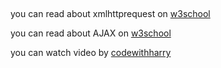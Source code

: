 ## 


you can read about xmlhttprequest on [w3school](https://www.w3schools.com/xml/xml_http.asp)


you can read about AJAX on [w3school](https://www.w3schools.com/js/js_ajax_intro.asp)


you can watch video by [codewithharry](https://www.youtube.com/watch?v=FJZEVmF3eDg)
